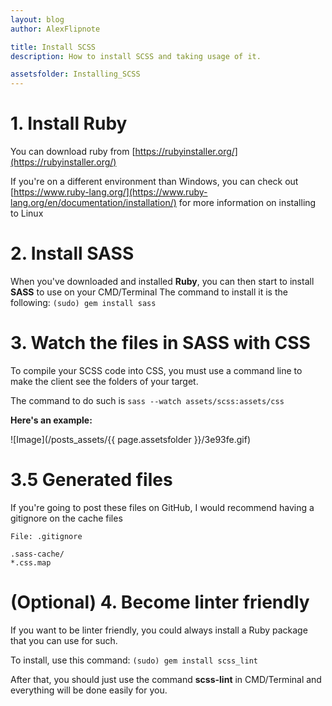 ```yaml
---
layout: blog
author: AlexFlipnote

title: Install SCSS
description: How to install SCSS and taking usage of it.

assetsfolder: Installing_SCSS
---
```

# 1. Install Ruby
You can download ruby from [https://rubyinstaller.org/](https://rubyinstaller.org/)

If you're on a different environment than Windows, you can check out [https://www.ruby-lang.org/](https://www.ruby-lang.org/en/documentation/installation/)
for more information on installing to Linux

# 2. Install SASS
When you've downloaded and installed **Ruby**, you can then start to install **SASS** to use on your CMD/Terminal
The command to install it is the following: `(sudo) gem install sass`

# 3. Watch the files in SASS with CSS
To compile your SCSS code into CSS, you must use a command line to make the client see the folders of your target.

The command to do such is `sass --watch assets/scss:assets/css`

**Here's an example:**

![Image](/posts_assets/{{ page.assetsfolder }}/3e93fe.gif)

# 3.5 Generated files
If you're going to post these files on GitHub, I would recommend having a gitignore on the cache files

`File: .gitignore`
```
.sass-cache/
*.css.map
```

# (Optional) 4. Become linter friendly
If you want to be linter friendly, you could always install a Ruby package that you can use for such.

To install, use this command: `(sudo) gem install scss_lint`

After that, you should just use the command **scss-lint** in CMD/Terminal and everything will be done easily for you.
